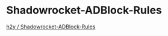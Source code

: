 


#  Shadowrocket-ADBlock-Rules

[ h2y / Shadowrocket-ADBlock-Rules ](https://github.com/h2y/Shadowrocket-ADBlock-Rules)

